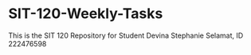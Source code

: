 # SIT-120-Weekly-Tasks
This is the SIT 120 Repository for Student Devina Stephanie Selamat, ID 222476598

